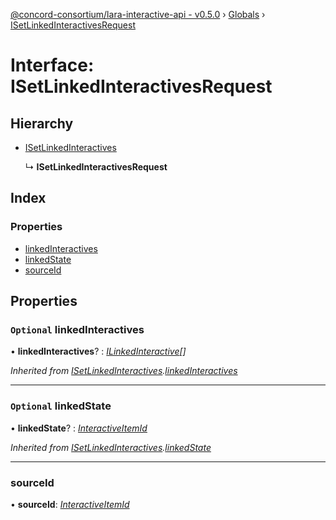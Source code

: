[@concord-consortium/lara-interactive-api - v0.5.0](../README.md) › [Globals](../globals.md) › [ISetLinkedInteractivesRequest](isetlinkedinteractivesrequest.md)

# Interface: ISetLinkedInteractivesRequest

## Hierarchy

* [ISetLinkedInteractives](isetlinkedinteractives.md)

  ↳ **ISetLinkedInteractivesRequest**

## Index

### Properties

* [linkedInteractives](isetlinkedinteractivesrequest.md#optional-linkedinteractives)
* [linkedState](isetlinkedinteractivesrequest.md#optional-linkedstate)
* [sourceId](isetlinkedinteractivesrequest.md#sourceid)

## Properties

### `Optional` linkedInteractives

• **linkedInteractives**? : *[ILinkedInteractive](ilinkedinteractive.md)[]*

*Inherited from [ISetLinkedInteractives](isetlinkedinteractives.md).[linkedInteractives](isetlinkedinteractives.md#optional-linkedinteractives)*

___

### `Optional` linkedState

• **linkedState**? : *[InteractiveItemId](../globals.md#interactiveitemid)*

*Inherited from [ISetLinkedInteractives](isetlinkedinteractives.md).[linkedState](isetlinkedinteractives.md#optional-linkedstate)*

___

###  sourceId

• **sourceId**: *[InteractiveItemId](../globals.md#interactiveitemid)*
